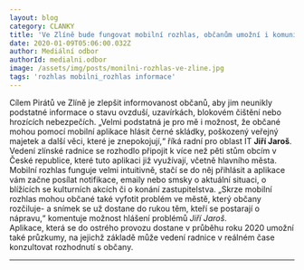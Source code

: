 ```yaml
---
layout: blog
category: CLANKY
title: 'Ve Zlíně bude fungovat mobilní rozhlas, občanům umožní i komunikaci s úřadem'
date: 2020-01-09T05:06:00.032Z
author: Mediální odbor
authorId: medialni.odbor
image: /assets/img/posts/monilni-rozhlas-ve-zline.jpg
tags: 'rozhlas mobilni_rozhlas informace'
---
```


Cílem Pirátů ve Zlíně je zlepšit informovanost občanů, aby jim neunikly podstatné informace o stavu ovzduší, uzavírkách, blokovém čištění nebo hrozících nebezpečích. „Velmi podstatná je pro mě i možnost, že občané mohou pomocí mobilní aplikace hlásit černé skládky, poškozený veřejný majetek a další věci, které je znepokojují,“ říká radní pro oblast IT **Jiří Jaroš**.
Vedení zlínské radnice se rozhodlo připojit k více než pěti stům obcím v České republice, které tuto aplikaci již využívají, včetně hlavního města. Mobilní rozhlas funguje velmi intuitivně, stačí se do něj přihlásit a aplikace vám začne posílat notifikace, emaily nebo smsky o aktuální situaci, o blížících se kulturních akcích či o konání zastupitelstva.
„Skrze mobilní rozhlas mohou občané také vyfotit problém ve městě, který občany rozčiluje- a snímek se už dostane do rukou těm, kteří se postarají o nápravu,“ komentuje možnost hlášení problémů *Jiří Jaroš*.  
Aplikace, která se do ostrého provozu dostane v průběhu roku 2020 umožní také průzkumy, na jejichž základě může vedení radnice v reálném čase konzultovat rozhodnutí s občany.

- - -
